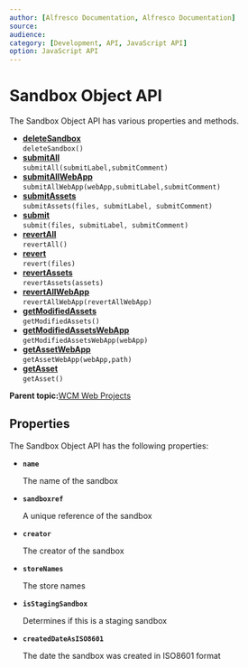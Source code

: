 ```yaml
---
author: [Alfresco Documentation, Alfresco Documentation]
source: 
audience: 
category: [Development, API, JavaScript API]
option: JavaScript API
---
```


# Sandbox Object API

The Sandbox Object API has various properties and methods.

-   **[deleteSandbox](../references/API-JS-deleteSandbox.md)**  
``deleteSandbox()``
-   **[submitAll](../references/API-JS-submitAll.md)**  
``submitAll(submitLabel,submitComment)``
-   **[submitAllWebApp](../references/API-JS-submitAllWebApp.md)**  
``submitAllWebApp(webApp,submitLabel,submitComment)``
-   **[submitAssets](../references/API-JS-submitAssets.md)**  
``submitAssets(files, submitLabel, submitComment)``
-   **[submit](../references/API-JS-submit.md)**  
``submit(files, submitLabel, submitComment)``
-   **[revertAll](../references/API-JS-revertAll.md)**  
``revertAll()``
-   **[revert](../references/API-JS-revert.md)**  
``revert(files)``
-   **[revertAssets](../references/API-JS-revertAsssets.md)**  
``revertAssets(assets)``
-   **[revertAllWebApp](../references/API-JS-revertAllWebApp.md)**  
``revertAllWebApp(revertAllWebApp)``
-   **[getModifiedAssets](../references/API-JS-getModifiedAssets.md)**  
``getModifiedAssets()``
-   **[getModifiedAssetsWebApp](../references/API-JS-getModifiedAssetsWebApp.md)**  
``getModifiedAssetsWebApp(webApp)``
-   **[getAssetWebApp](../references/API-JS-getAssetWebApp.md)**  
``getAssetWebApp(webApp,path)``
-   **[getAsset](../references/API-JS-getAsset.md)**  
``getAsset()``

**Parent topic:**[WCM Web Projects](../references/API-JS-WCM-Web-Projects.md)

## Properties

The Sandbox Object API has the following properties:

-   **`name`**

    The name of the sandbox


-   **`sandboxref`**

    A unique reference of the sandbox


-   **`creator`**

    The creator of the sandbox


-   **`storeNames`**

    The store names


-   **`isStagingSandbox`**

    Determines if this is a staging sandbox


-   **`createdDateAsISO8601`**

    The date the sandbox was created in ISO8601 format


